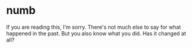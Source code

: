 <html>
<head>
<meta name="google-site-verification" content="9RhQPST_C4khIUIEY1DwMvr75pdkFu5OWRvmdWG3kO0" />
</head>
<body>

<h1>numb</h1>

<p>If you are reading this, I'm sorry. There's not much else to say for what happened in the past. But you also know what you did. Has it changed at all?</p>

</body>
</html>
